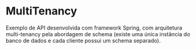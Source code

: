# MultiTenancy

Exemplo de API desenvolvida com framework Spring, com arquitetura multi-tenancy pela abordagem de schema (existe uma única instância do banco de dados e cada cliente possui um schema separado).
